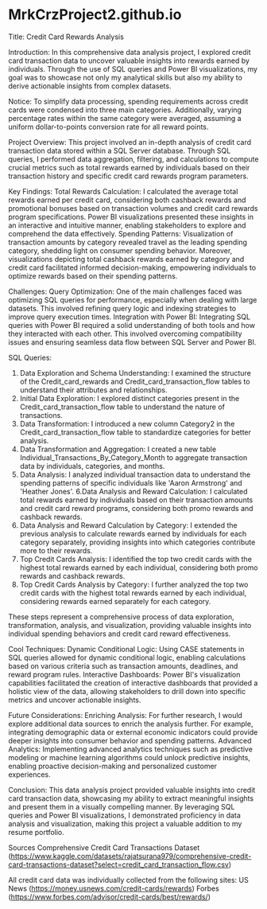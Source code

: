 # MrkCrzProject2.github.io

Title: Credit Card Rewards Analysis

Introduction:
In this comprehensive data analysis project, I explored credit card transaction data to uncover valuable insights into rewards earned by individuals. Through the use of SQL queries and Power BI visualizations, my goal was to showcase not only my analytical skills but also my ability to derive actionable insights from complex datasets.

Notice: To simplify data processing, spending requirements across credit cards were condensed into three main categories. Additionally, varying percentage rates within the same category were averaged, assuming a uniform dollar-to-points conversion rate for all reward points.

Project Overview:
This project involved an in-depth analysis of credit card transaction data stored within a SQL Server database. Through SQL queries, I performed data aggregation, filtering, and calculations to compute crucial metrics such as total rewards earned by individuals based on their transaction history and specific credit card rewards program parameters.

Key Findings:
Total Rewards Calculation: I calculated the average total rewards earned per credit card, considering both cashback rewards and promotional bonuses based on transaction volumes and credit card rewards program specifications. Power BI visualizations presented these insights in an interactive and intuitive manner, enabling stakeholders to explore and comprehend the data effectively.
Spending Patterns: Visualization of transaction amounts by category revealed travel as the leading spending category, shedding light on consumer spending behavior. Moreover, visualizations depicting total cashback rewards earned by category and credit card facilitated informed decision-making, empowering individuals to optimize rewards based on their spending patterns.

Challenges:
Query Optimization: One of the main challenges faced was optimizing SQL queries for performance, especially when dealing with large datasets. This involved refining query logic and indexing strategies to improve query execution times.
Integration with Power BI: Integrating SQL queries with Power BI required a solid understanding of both tools and how they interacted with each other. This involved overcoming compatibility issues and ensuring seamless data flow between SQL Server and Power BI.

SQL Queries:
1. Data Exploration and Schema Understanding:
I examined the structure of the Credit_card_rewards and Credit_card_transaction_flow tables to understand their attributes and relationships.
2. Initial Data Exploration:
I explored distinct categories present in the Credit_card_transaction_flow table to understand the nature of transactions.
3. Data Transformation:
I introduced a new column Category2 in the Credit_card_transaction_flow table to standardize categories for better analysis.
4. Data Transformation and Aggregation:
I created a new table Individual_Transactions_By_Category_Month to aggregate transaction data by individuals, categories, and months.
5. Data Analysis:
I analyzed individual transaction data to understand the spending patterns of specific individuals like 'Aaron Armstrong' and 'Heather Jones'.
6.Data Analysis and Reward Calculation:
I calculated total rewards earned by individuals based on their transaction amounts and credit card reward programs, considering both promo rewards and cashback rewards.
7. Data Analysis and Reward Calculation by Category:
I extended the previous analysis to calculate rewards earned by individuals for each category separately, providing insights into which categories contribute more to their rewards.
8. Top Credit Cards Analysis:
I identified the top two credit cards with the highest total rewards earned by each individual, considering both promo rewards and cashback rewards.
9. Top Credit Cards Analysis by Category:
I further analyzed the top two credit cards with the highest total rewards earned by each individual, considering rewards earned separately for each category.

These steps represent a comprehensive process of data exploration, transformation, analysis, and visualization, providing valuable insights into individual spending behaviors and credit card reward effectiveness.

Cool Techniques:
Dynamic Conditional Logic: Using CASE statements in SQL queries allowed for dynamic conditional logic, enabling calculations based on various criteria such as transaction amounts, deadlines, and reward program rules.
Interactive Dashboards: Power BI's visualization capabilities facilitated the creation of interactive dashboards that provided a holistic view of the data, allowing stakeholders to drill down into specific metrics and uncover actionable insights.

Future Considerations:
Enriching Analysis: For further research, I would explore additional data sources to enrich the analysis further. For example, integrating demographic data or external economic indicators could provide deeper insights into consumer behavior and spending patterns.
Advanced Analytics: Implementing advanced analytics techniques such as predictive modeling or machine learning algorithms could unlock predictive insights, enabling proactive decision-making and personalized customer experiences.

Conclusion:
This data analysis project provided valuable insights into credit card transaction data, showcasing my ability to extract meaningful insights and present them in a visually compelling manner. By leveraging SQL queries and Power BI visualizations, I demonstrated proficiency in data analysis and visualization, making this project a valuable addition to my resume portfolio.

Sources
Comprehensive Credit Card Transactions Dataset (https://www.kaggle.com/datasets/rajatsurana979/comprehensive-credit-card-transactions-dataset?select=credit_card_transaction_flow.csv)

All credit card data was individually collected from the following sites:
US News (https://money.usnews.com/credit-cards/rewards)
Forbes (https://www.forbes.com/advisor/credit-cards/best/rewards/)
